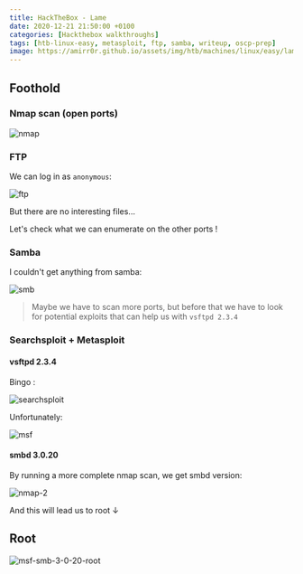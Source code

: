 ```yaml
---
title: HackTheBox - Lame
date: 2020-12-21 21:50:00 +0100
categories: [Hackthebox walkthroughs]
tags: [htb-linux-easy, metasploit, ftp, samba, writeup, oscp-prep]
image: https://amirr0r.github.io/assets/img/htb/machines/linux/easy/lame/lame.png 
---
```


## Foothold

### Nmap scan (open ports)

![nmap](https://amirr0r.github.io/assets/img/htb/machines/linux/easy/lame/nmap.png)

### FTP

We can log in as `anonymous`:

![ftp](https://amirr0r.github.io/assets/img/htb/machines/linux/easy/lame/ftp.png)

But there are no interesting files...

Let's check what we can enumerate on the other ports ! 

### Samba

I couldn't get anything from samba:

![smb](https://amirr0r.github.io/assets/img/htb/machines/linux/easy/lame/smb.png)

> Maybe we have to scan more ports, but before that we have to look for potential exploits that can help us with `vsftpd 2.3.4`

### Searchsploit + Metasploit

#### vsftpd 2.3.4 

Bingo :

![searchsploit](https://amirr0r.github.io/assets/img/htb/machines/linux/easy/lame/searchsploit.png)

Unfortunately:

![msf](https://amirr0r.github.io/assets/img/htb/machines/linux/easy/lame/msf.png)

#### smbd 3.0.20

By running a more complete nmap scan, we get smbd version:

![nmap-2](https://amirr0r.github.io/assets/img/htb/machines/linux/easy/lame/nmap-2.png)

And this will lead us to root ↓ 

## Root

![msf-smb-3-0-20-root](https://amirr0r.github.io/assets/img/htb/machines/linux/easy/lame/msf-smb-3-0-20-root.png)

